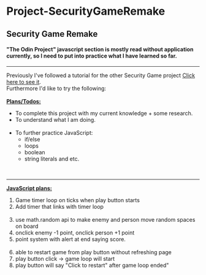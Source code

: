 # Project-SecurityGameRemake
<h2>Security Game Remake</h2>
<h4>"The Odin Project" javascript section is mostly read without application currently, so I need to put into practice what I have learned so far.</h4>
<hr>
Previously I've followed a tutorial for the other Security Game project <a href=https://github.com/mattrich98/Point-and-Click-Security-Game>Click here to see it</a>. 
<br>
Furthermore I'd like to try the following:
<br>
<br>
<strong><u>Plans/Todos:</u></strong>
<ul>
<li>To complete this project with my current knowledge + some research. 
<li>To understand what I am doing. 
<br>
<br>
<li>To further practice JavaScript:
<br>
<ul>
<li>if/else</li> 
<li>loops</li>
<li>boolean</li> 
<li>string literals and etc.</li> 
</ul>
</ul>
<br>
<hr>
<strong><u>JavaScript plans:</u></strong>
<ol>
<li>Game timer loop on ticks when play button starts</li>
<li>Add timer that links with timer loop</li>
<br>
<li>use math.random api to make enemy and person move random spaces on board</li>
<li>onclick enemy -1 point, onclick person +1 point</li>
<li>point system with alert at end saying score.</li>
<br>
<li>able to restart game from play button without refreshing page</li>
<li>play button click -> game loop will start</li>
<li>play button will say "Click to restart" after game loop ended"</li>
</ol> 
